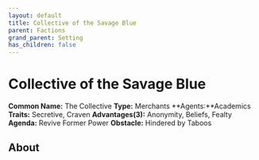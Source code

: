 ```yaml
---
layout: default
title: Collective of the Savage Blue
parent: Factions
grand_parent: Setting
has_children: false
---
```


# Collective of the Savage Blue

**Common Name:** The Collective
**Type:** Merchants
**Agents:**Academics
**Traits:** Secretive, Craven
**Advantages(3):** Anonymity, Beliefs, Fealty
**Agenda:** Revive Former Power
**Obstacle:** Hindered by Taboos

## About
